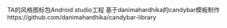 TA的风格图标包Android studio工程
基于danimahardhika的candybar模板制作https://github.com/danimahardhika/candybar-library
